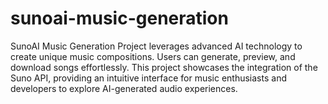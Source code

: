 # sunoai-music-generation
SunoAI Music Generation Project leverages advanced AI technology to create unique music compositions. Users can generate, preview, and download songs effortlessly. This project showcases the integration of the Suno API, providing an intuitive interface for music enthusiasts and developers to explore AI-generated audio experiences.
